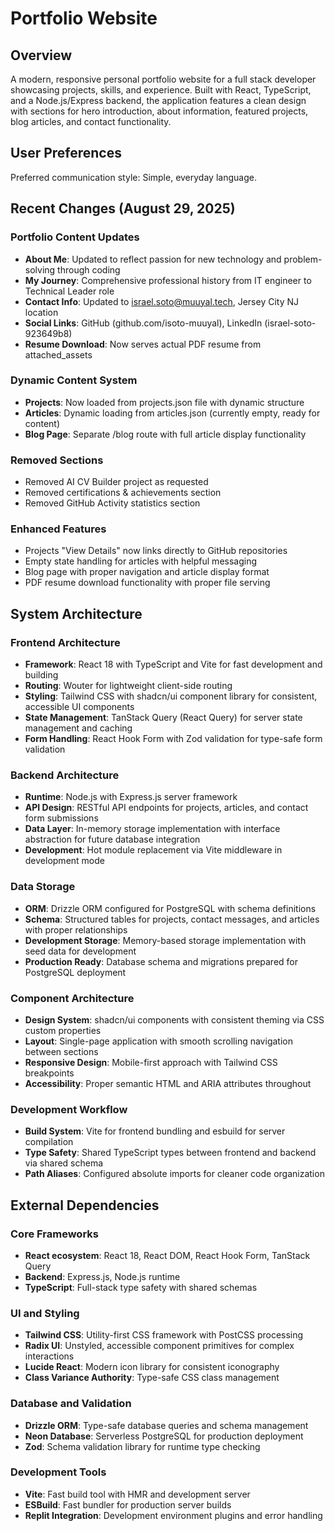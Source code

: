 # Portfolio Website

## Overview

A modern, responsive personal portfolio website for a full stack developer showcasing projects, skills, and experience. Built with React, TypeScript, and a Node.js/Express backend, the application features a clean design with sections for hero introduction, about information, featured projects, blog articles, and contact functionality.

## User Preferences

Preferred communication style: Simple, everyday language.

## Recent Changes (August 29, 2025)

### Portfolio Content Updates
- **About Me**: Updated to reflect passion for new technology and problem-solving through coding
- **My Journey**: Comprehensive professional history from IT engineer to Technical Leader role
- **Contact Info**: Updated to israel.soto@muuyal.tech, Jersey City NJ location
- **Social Links**: GitHub (github.com/isoto-muuyal), LinkedIn (israel-soto-923649b8)
- **Resume Download**: Now serves actual PDF resume from attached_assets

### Dynamic Content System
- **Projects**: Now loaded from projects.json file with dynamic structure
- **Articles**: Dynamic loading from articles.json (currently empty, ready for content)
- **Blog Page**: Separate /blog route with full article display functionality

### Removed Sections
- Removed AI CV Builder project as requested
- Removed certifications & achievements section
- Removed GitHub Activity statistics section

### Enhanced Features
- Projects "View Details" now links directly to GitHub repositories
- Empty state handling for articles with helpful messaging
- Blog page with proper navigation and article display format
- PDF resume download functionality with proper file serving

## System Architecture

### Frontend Architecture
- **Framework**: React 18 with TypeScript and Vite for fast development and building
- **Routing**: Wouter for lightweight client-side routing
- **Styling**: Tailwind CSS with shadcn/ui component library for consistent, accessible UI components
- **State Management**: TanStack Query (React Query) for server state management and caching
- **Form Handling**: React Hook Form with Zod validation for type-safe form validation

### Backend Architecture
- **Runtime**: Node.js with Express.js server framework
- **API Design**: RESTful API endpoints for projects, articles, and contact form submissions
- **Data Layer**: In-memory storage implementation with interface abstraction for future database integration
- **Development**: Hot module replacement via Vite middleware in development mode

### Data Storage
- **ORM**: Drizzle ORM configured for PostgreSQL with schema definitions
- **Schema**: Structured tables for projects, contact messages, and articles with proper relationships
- **Development Storage**: Memory-based storage implementation with seed data for development
- **Production Ready**: Database schema and migrations prepared for PostgreSQL deployment

### Component Architecture
- **Design System**: shadcn/ui components with consistent theming via CSS custom properties
- **Layout**: Single-page application with smooth scrolling navigation between sections
- **Responsive Design**: Mobile-first approach with Tailwind CSS breakpoints
- **Accessibility**: Proper semantic HTML and ARIA attributes throughout

### Development Workflow
- **Build System**: Vite for frontend bundling and esbuild for server compilation
- **Type Safety**: Shared TypeScript types between frontend and backend via shared schema
- **Path Aliases**: Configured absolute imports for cleaner code organization

## External Dependencies

### Core Frameworks
- **React ecosystem**: React 18, React DOM, React Hook Form, TanStack Query
- **Backend**: Express.js, Node.js runtime
- **TypeScript**: Full-stack type safety with shared schemas

### UI and Styling
- **Tailwind CSS**: Utility-first CSS framework with PostCSS processing
- **Radix UI**: Unstyled, accessible component primitives for complex interactions
- **Lucide React**: Modern icon library for consistent iconography
- **Class Variance Authority**: Type-safe CSS class management

### Database and Validation
- **Drizzle ORM**: Type-safe database queries and schema management
- **Neon Database**: Serverless PostgreSQL for production deployment
- **Zod**: Schema validation library for runtime type checking

### Development Tools
- **Vite**: Fast build tool with HMR and development server
- **ESBuild**: Fast bundler for production server builds
- **Replit Integration**: Development environment plugins and error handling